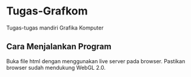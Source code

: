 # Tugas-Grafkom
Tugas-tugas mandiri Grafika Komputer

## Cara Menjalankan Program
Buka file html dengan menggunakan live server pada browser. Pastikan browser sudah mendukung WebGL 2.0.